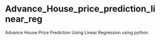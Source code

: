 # Advance_House_price_prediction_linear_reg
Advance House Price Prediction Using Linear Regression using python
